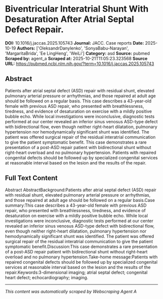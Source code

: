 # Biventricular Interatrial Shunt With Desaturation After Atrial Septal Defect Repair.

**DOI:** 10.1016/j.jaccas.2025.105743
**Journal:** JACC. Case reports
**Date:** 2025-10-19
**Authors:** ['OleksandrDanylenko', 'SonyaBabu-Narayan', 'MargaritaBrida', 'Ee LingHeng', 'WeiLi']
**Category:** asd
**Source:** pubmed
**Scraped by:** agent_a
**Scraped at:** 2025-10-21T11:05:23.323568
**Source URL:** https://pubmed.ncbi.nlm.nih.gov/?term=10.1016/j.jaccas.2025.105743

## Abstract

Patients after atrial septal defect (ASD) repair with residual shunt, elevated pulmonary arterial pressure or arrhythmias, and those repaired at adult age should be followed on a regular basis.
This case describes a 43-year-old female with previous ASD repair, who presented with breathlessness, tiredness, and evidence of desaturation on exercise with a mildly positive bubble echo. While local investigations were inconclusive, diagnostic tests performed at our center revealed an inferior sinus venosus ASD-type defect with bidirectional flow, even though neither right-heart dilatation, pulmonary hypertension nor hemodynamically significant shunt was identified. The patient was offered surgical repair of the residual interatrial communication to give the patient symptomatic benefit.
This case demonstrates a rare presentation of a post-ASD repair patient with bidirectional shunt without right-heart overload and no pulmonary hypertension.
Patients with repaired congenital defects should be followed up by specialized congenital services at reasonable interval based on the lesion and the results of the repair.

## Full Text Content

Abstract AbstractBackground:Patients after atrial septal defect (ASD) repair with residual shunt, elevated pulmonary arterial pressure or arrhythmias, and those repaired at adult age should be followed on a regular basis.Case summary:This case describes a 43-year-old female with previous ASD repair, who presented with breathlessness, tiredness, and evidence of desaturation on exercise with a mildly positive bubble echo. While local investigations were inconclusive, diagnostic tests performed at our center revealed an inferior sinus venosus ASD-type defect with bidirectional flow, even though neither right-heart dilatation, pulmonary hypertension nor hemodynamically significant shunt was identified. The patient was offered surgical repair of the residual interatrial communication to give the patient symptomatic benefit.Discussion:This case demonstrates a rare presentation of a post-ASD repair patient with bidirectional shunt without right-heart overload and no pulmonary hypertension.Take-home message:Patients with repaired congenital defects should be followed up by specialized congenital services at reasonable interval based on the lesion and the results of the repair.Keywords:3-dimensional imaging; atrial septal defect; congenital heart defect; echocardiography; imaging.

---
*This content was automatically scraped by Webscraping Agent A*
